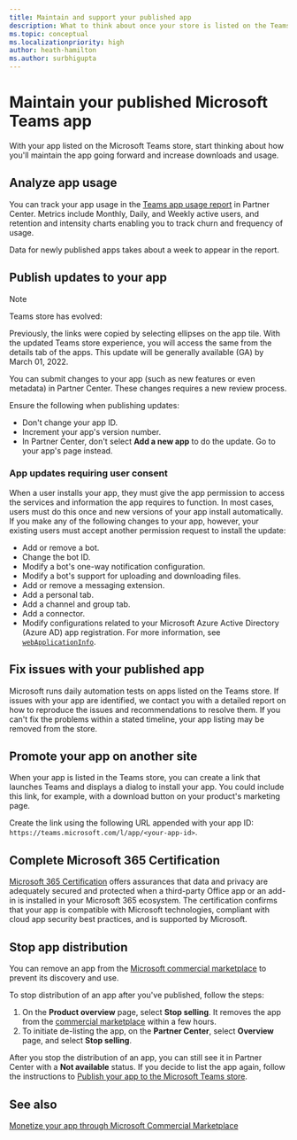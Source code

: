 ```yaml
---
title: Maintain and support your published app
description: What to think about once your store is listed on the Teams store and AppSource.
ms.topic: conceptual
ms.localizationpriority: high
author: heath-hamilton
ms.author: surbhigupta
---
```

# Maintain your published Microsoft Teams app

With your app listed on the Microsoft Teams store, start thinking about how you'll maintain the app going forward and increase downloads and usage.

## Analyze app usage

You can track your app usage in the [Teams app usage report](/office/dev/store/teams-apps-usage) in Partner Center. Metrics include Monthly, Daily, and Weekly active users, and retention and intensity charts enabling you to track churn and frequency of usage.

Data for newly published apps takes about a week to appear in the report.

## Publish updates to your app

> [!NOTE]
> Teams store has evolved:
>
> Previously, the links were copied by selecting ellipses on the app tile. With the updated Teams store experience, you will access the same from the details tab of the apps. This update will be generally available (GA) by March 01, 2022.

You can submit changes to your app (such as new features or even metadata) in Partner Center. These changes requires a new review process.

Ensure the following when publishing updates:

* Don't change your app ID.
* Increment your app's version number.
* In Partner Center, don't select **Add a new app** to do the update. Go to your app's page instead.

### App updates requiring user consent

When a user installs your app, they must give the app permission to access the services and information the app requires to function. In most cases, users must do this once and new versions of your app install automatically.
If you make any of the following changes to your app, however, your existing users must accept another permission request to install the update:

* Add or remove a bot.
* Change the bot ID.
* Modify a bot's one-way notification configuration.
* Modify a bot's support for uploading and downloading files.
* Add or remove a messaging extension.
* Add a personal tab.
* Add a channel and group tab.
* Add a connector.
* Modify configurations related to your Microsoft Azure Active Directory (Azure AD) app registration. For more information, see [`webApplicationInfo`](~/resources/schema/manifest-schema.md#webapplicationinfo).

## Fix issues with your published app

Microsoft runs daily automation tests on apps listed on the Teams store. If issues with your app are identified, we contact you with a detailed report on how to reproduce the issues and recommendations to resolve them. If you can't fix the problems within a stated timeline, your app listing may be removed from the store.

## Promote your app on another site

When your app is listed in the Teams store, you can create a link that launches Teams and displays a dialog to install your app. You could include this link, for example, with a download button on your product's marketing page.

Create the link using the following URL appended with your app ID: `https://teams.microsoft.com/l/app/<your-app-id>`.

## Complete Microsoft 365 Certification

[Microsoft 365 Certification](/microsoft-365-app-certification/docs/certification) offers assurances that data and privacy are adequately secured and protected when a third-party Office app or an add-in is installed in your Microsoft 365 ecosystem. The certification confirms that your app is compatible with Microsoft technologies, compliant with cloud app security best practices, and is supported by Microsoft.

## Stop app distribution

You can remove an app from the [Microsoft commercial marketplace](/azure/marketplace/overview) to prevent its discovery and use.

To stop distribution of an app after you've published, follow the steps:

1. On the **Product overview** page, select **Stop selling**. It removes the app from the [commercial marketplace](/azure/marketplace/overview) within a few hours.
1. To initiate de-listing the app, on the **Partner Center**, select **Overview** page, and select **Stop selling**.

After you stop the distribution of an app, you can still see it in Partner Center with a **Not available** status. If you decide to list the app again, follow the instructions to [Publish your app to the Microsoft Teams store](/concepts/deploy-and-publish/appsource/publish#teams-app-submission).

## See also

[Monetize your app through Microsoft Commercial Marketplace](/office/dev/store/monetize-addins-through-microsoft-commercial-marketplace)

